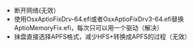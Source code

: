 - 断开网络(无效）
- 使用OsxAptioFixDrv-64.efi或者OsxAptioFixDrv3-64.efi替换AptioMemoryFix.efi，每次只可以用一个驱动（解决）
- 抹盘直接选择APFS格式，减少HFS+转换成APFS的过程（无效）
